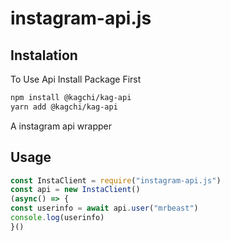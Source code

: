 # instagram-api.js

## Instalation
To Use Api Install Package First
```bash
npm install @kagchi/kag-api
yarn add @kagchi/kag-api
```
A instagram api wrapper
## Usage
```js
const InstaClient = require("instagram-api.js")
const api = new InstaClient()
(async() => {
const userinfo = await api.user("mrbeast")
console.log(userinfo)
}()

